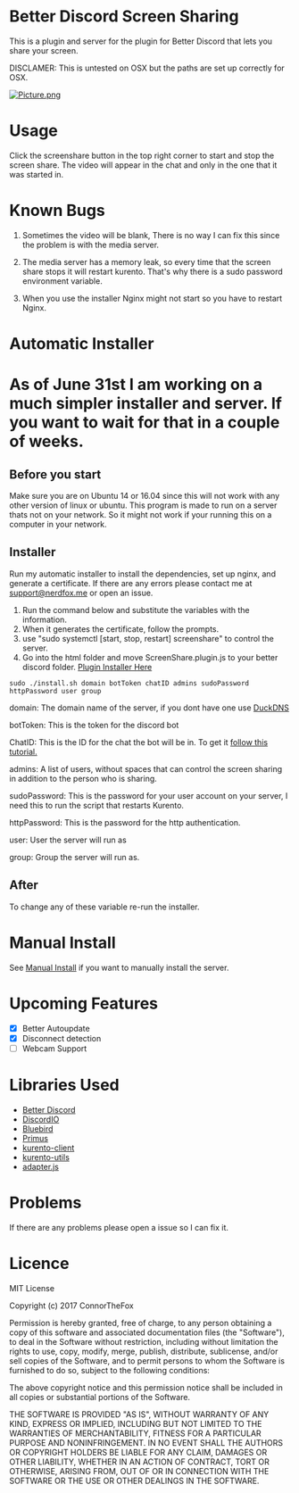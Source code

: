 # Better Discord Screen Sharing

This is a plugin and server for the plugin for Better Discord that lets you share your screen.

DISCLAMER: This is untested on OSX but the paths are set up correctly for OSX.

[![Picture.png](https://s11.postimg.org/4oq3juv4j/Picture.png)](https://postimg.org/image/apnsgxhqn/)

# Usage

Click the screenshare button in the top right corner to start and stop the screen share. The video will appear in the chat and only in the one that it was started in.

# Known Bugs

1. Sometimes the video will be blank, There is no way I can fix this since the problem is with the media server.

2. The media server has a memory leak, so every time that the screen share stops it will restart kurento. That's why there is a sudo password environment variable.

3. When you use the installer Nginx might not start so you have to restart Nginx.

# Automatic Installer

# As of June 31st I am working on a much simpler installer and server. If you want to wait for that in a couple of weeks.

## Before you start

Make sure you are on Ubuntu 14 or 16.04 since this will not work with any other version of linux or ubuntu. This program is made to run on a server thats not on your network. So it might not work if your running this on a computer in your network.

## Installer

Run my automatic installer to install the dependencies, set up nginx, and generate a certificate. If there are any errors please contact me at support@nerdfox.me or open an issue.

1. Run the command below and substitute the variables with the information.
2. When it generates the certificate, follow the prompts.
3. use "sudo systemctl [start, stop, restart] screenshare" to control the server.
4. Go into the html folder and move ScreenShare.plugin.js to your better discord folder. [Plugin Installer Here](https://github.com/Bluscream/BetterDiscord/releases/download/3/BetterDiscord.Setup.exe)

`sudo ./install.sh domain botToken chatID admins sudoPassword httpPassword user group`

domain: The domain name of the server, if you dont have one use [DuckDNS](https://www.duckdns.org/)

botToken: This is the token for the discord bot

ChatID: This is the ID for the chat the bot will be in. To get it [follow this tutorial.](https://support.discordapp.com/hc/en-us/articles/206346498-Where-can-I-find-my-server-ID-)

admins: A list of users, without spaces that can control the screen sharing in addition to the person who is sharing.

sudoPassword: This is the password for your user account on your server, I need this to run the script that restarts Kurento.

httpPassword: This is the password for the http authentication.

user: User the server will run as

group: Group the server will run as.

## After

To change any of these variable re-run the installer.

# Manual Install

See [Manual Install](MANUAL.md) if you want to manually install the server.

# Upcoming Features

- [x] Better Autoupdate
- [x] Disconnect detection
- [ ] Webcam Support

# Libraries Used

* [Better Discord](https://github.com/Jiiks/BetterDiscordApp)
* [DiscordIO](https://github.com/izy521/discord.io)
* [Bluebird](https://github.com/petkaantonov/bluebird)
* [Primus](https://github.com/primus/primus)
* [kurento-client](https://github.com/Kurento/kurento-client-js)
* [kurento-utils](https://github.com/Kurento/kurento-utils-js)
* [adapter.js](https://github.com/webrtc/adapter)

# Problems

If there are any problems please open a issue so I can fix it.

# Licence

MIT License

Copyright (c) 2017 ConnorTheFox

Permission is hereby granted, free of charge, to any person obtaining a copy of this software and associated documentation files (the "Software"), to deal in the Software without restriction, including without limitation the rights to use, copy, modify, merge, publish, distribute, sublicense, and/or sell copies of the Software, and to permit persons to whom the Software is furnished to do so, subject to the following conditions:

The above copyright notice and this permission notice shall be included in all copies or substantial portions of the Software.

THE SOFTWARE IS PROVIDED "AS IS", WITHOUT WARRANTY OF ANY KIND, EXPRESS OR IMPLIED, INCLUDING BUT NOT LIMITED TO THE WARRANTIES OF MERCHANTABILITY, FITNESS FOR A PARTICULAR PURPOSE AND NONINFRINGEMENT. IN NO EVENT SHALL THE AUTHORS OR COPYRIGHT HOLDERS BE LIABLE FOR ANY CLAIM, DAMAGES OR OTHER LIABILITY, WHETHER IN AN ACTION OF CONTRACT, TORT OR OTHERWISE, ARISING FROM, OUT OF OR IN CONNECTION WITH THE SOFTWARE OR THE USE OR OTHER DEALINGS IN THE SOFTWARE.
